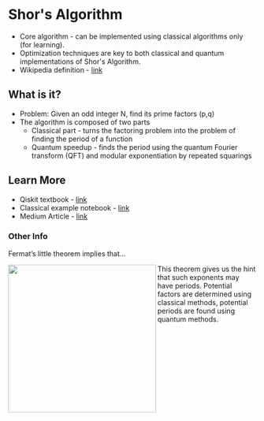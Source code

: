 # Shor's Algorithm

- Core algorithm - can be implemented using classical algorithms only (for learning).  
- Optimization techniques are key to both classical and quantum implementations of Shor's Algorithm.
- Wikipedia definition - [link](https://en.wikipedia.org/wiki/Shor%27s_algorithm)

## What is it?

- Problem: Given an odd integer N, find its prime factors (p,q)
- The algorithm is composed of two parts
    - Classical part -  turns the factoring problem into the problem of finding the period of a function 
    - Quantum speedup -  finds the period using the quantum Fourier transform (QFT) and modular exponentiation by repeated squarings

## Learn More

- Qiskit textbook - [link](https://qiskit.org/textbook/ch-algorithms/shor.html#1.-The-Problem:-Period-Finding)
- Classical example notebook - [link](https://github.com/PotatoDrug/Quantum-Cryptography/blob/master/Shor/Shor's%20Algorithm.ipynb)
- Medium Article - [link](https://towardsdatascience.com/quantum-factorization-b3f44be9d738)

### Other Info

Fermat’s little theorem implies that...

<img src="https://github.com/lynnlangit/learning-quantum/blob/main/images/fermat.png" width=300 align=left>

This theorem gives us the hint that such exponents may have periods.  Potential factors are determined using classical methods, potential periods are found using quantum methods.